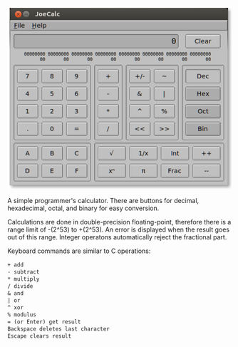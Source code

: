 ![Screenshot](https://github.com/JoeDavisson/JoeCalc/blob/master/screenshots/screenshot.png)

A simple programmer's calculator. There are buttons for decimal, hexadecimal, octal, and binary for easy conversion.

Calculations are done in double-precision floating-point, therefore there is a range limit of -(2^53) to +(2^53). An error is displayed when the result goes out of this range. Integer operatons automatically reject the fractional part.

Keyboard commands are similar to C operations:
```
+ add
- subtract
* multiply
/ divide
& and
| or
^ xor
% modulus
= (or Enter) get result
Backspace deletes last character
Escape clears result
```

